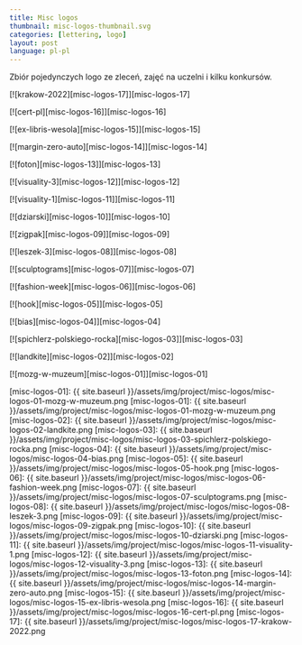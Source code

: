 ```yaml
---
title: Misc logos
thumbnail: misc-logos-thumbnail.svg
categories: [lettering, logo]
layout: post
language: pl-pl
---
```


Zbiór pojedynczych logo ze zleceń, zajęć na uczelni i kilku konkursów.

[![krakow-2022][misc-logos-17]][misc-logos-17]

[![cert-pl][misc-logos-16]][misc-logos-16]

[![ex-libris-wesola][misc-logos-15]][misc-logos-15]

[![margin-zero-auto][misc-logos-14]][misc-logos-14]

[![foton][misc-logos-13]][misc-logos-13]

[![visuality-3][misc-logos-12]][misc-logos-12]

[![visuality-1][misc-logos-11]][misc-logos-11]

[![dziarski][misc-logos-10]][misc-logos-10]

[![zigpak][misc-logos-09]][misc-logos-09]

[![leszek-3][misc-logos-08]][misc-logos-08]

[![sculptograms][misc-logos-07]][misc-logos-07]

[![fashion-week][misc-logos-06]][misc-logos-06]

[![hook][misc-logos-05]][misc-logos-05]

[![bias][misc-logos-04]][misc-logos-04]

[![spichlerz-polskiego-rocka][misc-logos-03]][misc-logos-03]

[![landkite][misc-logos-02]][misc-logos-02]

[![mozg-w-muzeum][misc-logos-01]][misc-logos-01]


[misc-logos-01]: {{ site.baseurl }}/assets/img/project/misc-logos/misc-logos-01-mozg-w-muzeum.png
[misc-logos-01]: {{ site.baseurl }}/assets/img/project/misc-logos/misc-logos-01-mozg-w-muzeum.png
[misc-logos-02]: {{ site.baseurl }}/assets/img/project/misc-logos/misc-logos-02-landkite.png
[misc-logos-03]: {{ site.baseurl }}/assets/img/project/misc-logos/misc-logos-03-spichlerz-polskiego-rocka.png
[misc-logos-04]: {{ site.baseurl }}/assets/img/project/misc-logos/misc-logos-04-bias.png
[misc-logos-05]: {{ site.baseurl }}/assets/img/project/misc-logos/misc-logos-05-hook.png
[misc-logos-06]: {{ site.baseurl }}/assets/img/project/misc-logos/misc-logos-06-fashion-week.png
[misc-logos-07]: {{ site.baseurl }}/assets/img/project/misc-logos/misc-logos-07-sculptograms.png
[misc-logos-08]: {{ site.baseurl }}/assets/img/project/misc-logos/misc-logos-08-leszek-3.png
[misc-logos-09]: {{ site.baseurl }}/assets/img/project/misc-logos/misc-logos-09-zigpak.png
[misc-logos-10]: {{ site.baseurl }}/assets/img/project/misc-logos/misc-logos-10-dziarski.png
[misc-logos-11]: {{ site.baseurl }}/assets/img/project/misc-logos/misc-logos-11-visuality-1.png
[misc-logos-12]: {{ site.baseurl }}/assets/img/project/misc-logos/misc-logos-12-visuality-3.png
[misc-logos-13]: {{ site.baseurl }}/assets/img/project/misc-logos/misc-logos-13-foton.png
[misc-logos-14]: {{ site.baseurl }}/assets/img/project/misc-logos/misc-logos-14-margin-zero-auto.png
[misc-logos-15]: {{ site.baseurl }}/assets/img/project/misc-logos/misc-logos-15-ex-libris-wesola.png
[misc-logos-16]: {{ site.baseurl }}/assets/img/project/misc-logos/misc-logos-16-cert-pl.png
[misc-logos-17]: {{ site.baseurl }}/assets/img/project/misc-logos/misc-logos-17-krakow-2022.png